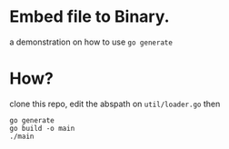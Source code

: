 Embed file to Binary.
=====================

a demonstration on how to use `go generate`


# How?
clone this repo, edit the abspath on `util/loader.go` then

```
go generate
go build -o main
./main
```